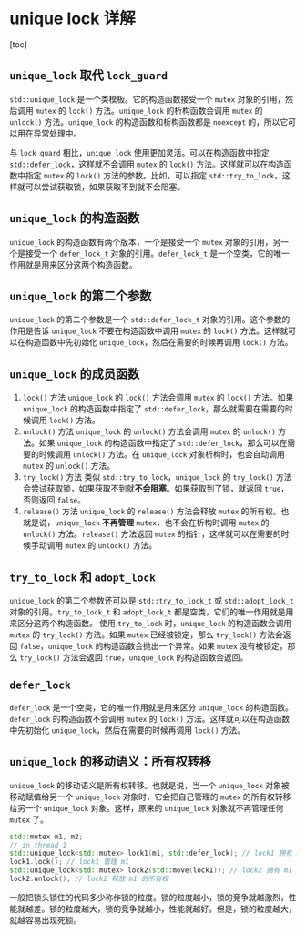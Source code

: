 # unique lock 详解
[toc]

## `unique_lock` 取代 `lock_guard`
`std::unique_lock` 是一个类模板。它的构造函数接受一个 `mutex` 对象的引用，然后调用 `mutex` 的 `lock()` 方法。`unique_lock` 的析构函数会调用 `mutex` 的 `unlock()` 方法。`unique_lock` 的构造函数和析构函数都是 `noexcept` 的，所以它可以用在异常处理中。

与 `lock_guard` 相比，`unique_lock` 使用更加灵活。可以在构造函数中指定 `std::defer_lock`，这样就不会调用 `mutex` 的 `lock()` 方法。这样就可以在构造函数中指定 `mutex` 的 `lock()` 方法的参数。比如，可以指定 `std::try_to_lock`，这样就可以尝试获取锁，如果获取不到就不会阻塞。

## `unique_lock` 的构造函数
`unique_lock` 的构造函数有两个版本，一个是接受一个 `mutex` 对象的引用，另一个是接受一个 `defer_lock_t` 对象的引用。`defer_lock_t` 是一个空类，它的唯一作用就是用来区分这两个构造函数。

## `unique_lock` 的第二个参数
`unique_lock` 的第二个参数是一个 `std::defer_lock_t` 对象的引用。这个参数的作用是告诉 `unique_lock` 不要在构造函数中调用 `mutex` 的 `lock()` 方法。这样就可以在构造函数中先初始化 `unique_lock`，然后在需要的时候再调用 `lock()` 方法。

## `unique_lock` 的成员函数
1. `lock()` 方法
    `unique_lock` 的 `lock()` 方法会调用 `mutex` 的 `lock()` 方法。如果 `unique_lock` 的构造函数中指定了 `std::defer_lock`，那么就需要在需要的时候调用 `lock()` 方法。
2. `unlock()` 方法
    `unique_lock` 的 `unlock()` 方法会调用 `mutex` 的 `unlock()` 方法。如果 `unique_lock` 的构造函数中指定了 `std::defer_lock`，那么可以在需要的时候调用 `unlock()` 方法。在 `unique_lock` 对象析构时，也会自动调用 `mutex` 的 `unlock()` 方法。
3. `try_lock()` 方法
    类似 `std::try_to_lock`，`unique_lock` 的 `try_lock()` 方法会尝试获取锁，如果获取不到就**不会阻塞**。如果获取到了锁，就返回 `true`，否则返回 `false`。
4. `release()` 方法
    `unique_lock` 的 `release()` 方法会释放 `mutex` 的所有权。也就是说，`unique_lock` **不再管理** `mutex`，也不会在析构时调用 `mutex` 的 `unlock()` 方法。`release()` 方法返回 `mutex` 的指针，这样就可以在需要的时候手动调用 `mutex` 的 `unlock()` 方法。

## `try_to_lock` 和 `adopt_lock`
`unique_lock` 的第二个参数还可以是 `std::try_to_lock_t` 或 `std::adopt_lock_t` 对象的引用。`try_to_lock_t` 和 `adopt_lock_t` 都是空类，它们的唯一作用就是用来区分这两个构造函数。
使用 `try_to_lock` 时，`unique_lock` 的构造函数会调用 `mutex` 的 `try_lock()` 方法。如果 `mutex` 已经被锁定，那么 `try_lock()` 方法会返回 `false`，`unique_lock` 的构造函数会抛出一个异常。如果 `mutex` 没有被锁定，那么 `try_lock()` 方法会返回 `true`，`unique_lock` 的构造函数会返回。

## `defer_lock`
`defer_lock` 是一个空类，它的唯一作用就是用来区分 `unique_lock` 的构造函数。`defer_lock` 的构造函数不会调用 `mutex` 的 `lock()` 方法。这样就可以在构造函数中先初始化 `unique_lock`，然后在需要的时候再调用 `lock()` 方法。

## `unique_lock` 的移动语义：所有权转移
`unique_lock` 的移动语义是所有权转移。也就是说，当一个 `unique_lock` 对象被移动赋值给另一个 `unique_lock` 对象时，它会把自己管理的 `mutex` 的所有权转移给另一个 `unique_lock` 对象。这样，原来的 `unique_lock` 对象就不再管理任何 `mutex` 了。
```cpp
std::mutex m1, m2;
// in thread 1
std::unique_lock<std::mutex> lock1(m1, std::defer_lock); // lock1 拥有 m1 的所有权
lock1.lock(); // lock1 管理 m1
std::unique_lock<std::mutex> lock2(std::move(lock1)); // lock2 拥有 m1 的所有权，lock1 不再管理任何 mutex
lock2.unlock(); // lock2 释放 m1 的所有权
```

一般把锁头锁住的代码多少称作锁的粒度。锁的粒度越小，锁的竞争就越激烈，性能就越差。锁的粒度越大，锁的竞争就越小，性能就越好。但是，锁的粒度越大，就越容易出现死锁。